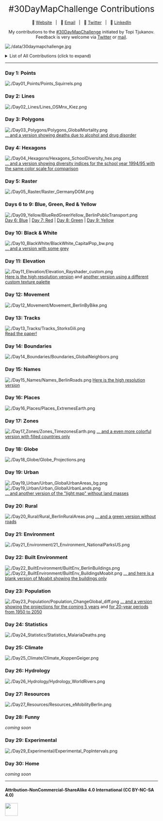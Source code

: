 <h1 style="font-weight:normal" align="center">
  &nbsp;#30DayMapChallenge Contributions&nbsp;
</h1>

<div align="center">

:link: [Website][Website]&nbsp;&nbsp;&nbsp;|&nbsp;&nbsp;&nbsp;:e-mail: [Email][Email]&nbsp;&nbsp;&nbsp;|&nbsp;&nbsp;&nbsp;:speech_balloon: [Twitter][Twitter]&nbsp;&nbsp;&nbsp;|&nbsp;&nbsp;&nbsp;:necktie: [LinkedIn][LinkedIn]

</div>

<!--
Quick Link
-->

[Twitter]:https://twitter.com/CedScherer
[LinkedIn]:https://www.linkedin.com/in/cedricpscherer/
[Email]:mailto:cedricphilippscherer@gmail.com
[Website]:https://cedricscherer.netlify.com/

<div align="center">

My contributions to the [#30DayMapChallenge](https://twitter.com/tjukanov/status/1187713840550744066) initiated by Topi Tjukanov.  
Feedback is very welcome via [Twitter](https://twitter.com/cedscherer) or [mail](mailto:cedricphilippscherer@gmail.com).

</div>

![./data/30daymapchallenge.jpg](https://github.com/Z3tt/30daymapchallenge/blob/master/data/30daymapchallenge.jpg)

<details>
  <summary>List of All Contributions (click to expand)</summary>

<!-- toc -->
* Day 1: [Points](https://github.com/Z3tt/30DayMapChallenge/tree/master/Day01_Points)
* Day 2: [Lines](https://github.com/Z3tt/30DayMapChallenge/tree/master/Day01_Points)
* Day 3: [Polygons](https://github.com/Z3tt/30DayMapChallenge/tree/master/Day01_Points)
* Day 4: [Hexagons](https://github.com/Z3tt/30DayMapChallenge/tree/master/Day01_Points)
* Day 5: [Raster](https://github.com/Z3tt/30DayMapChallenge/tree/master/Day01_Points)
* Day 6: [Blue](https://github.com/Z3tt/30DayMapChallenge/tree/master/Day01_Points)
* Day 7: [Red](https://github.com/Z3tt/30DayMapChallenge/tree/master/Day01_Points)
* Day 8: [Green](https://github.com/Z3tt/30DayMapChallenge/tree/master/Day01_Points)
* Day 9: [Yellow](https://github.com/Z3tt/30DayMapChallenge/tree/master/Day01_Points)
* Day 10: [Black & White](https://github.com/Z3tt/30DayMapChallenge/tree/master/Day01_Points)
* Day 11: [Elevation](https://github.com/Z3tt/30DayMapChallenge/tree/master/Day01_Points)
* Day 12: [Movement](https://github.com/Z3tt/30DayMapChallenge/tree/master/Day01_Points)
* Day 13: [Tracks](https://github.com/Z3tt/30DayMapChallenge/tree/master/Day01_Points)
* Day 14: [Boundaries](https://github.com/Z3tt/30DayMapChallenge/tree/master/Day01_Points)
* Day 15: [Names](https://github.com/Z3tt/30DayMapChallenge/tree/master/Day01_Points)
* Day 16: [Places](https://github.com/Z3tt/30DayMapChallenge/tree/master/Day01_Points)
* Day 17: [Zones](https://github.com/Z3tt/30DayMapChallenge/tree/master/Day01_Points)
* Day 18: [Globe](https://github.com/Z3tt/30DayMapChallenge/tree/master/Day01_Points)
* Day 19: [Urban](https://github.com/Z3tt/30DayMapChallenge/tree/master/Day01_Points)
* Day 20: [Rural](https://github.com/Z3tt/30DayMapChallenge/tree/master/Day01_Points)
* Day 21: [Environment](https://github.com/Z3tt/30DayMapChallenge/tree/master/Day01_Points)
* Day 22: [Built Environment](https://github.com/Z3tt/30DayMapChallenge/tree/master/Day01_Points)
* Day 23: [Population](https://github.com/Z3tt/30DayMapChallenge/tree/master/Day01_Points)
* Day 24: [Statistics](https://github.com/Z3tt/30DayMapChallenge/tree/master/Day01_Points)
* Day 25: [Climate](https://github.com/Z3tt/30DayMapChallenge/tree/master/Day01_Points)
* Day 26: [Hydrology](https://github.com/Z3tt/30DayMapChallenge/tree/master/Day01_Points)
* Day 27: [Resources](https://github.com/Z3tt/30DayMapChallenge/tree/master/Day01_Points)
* Day 29: [Experimental](https://github.com/Z3tt/30DayMapChallenge/tree/master/Day01_Points)
<!-- tocstop -->

</details>

***

### Day 1: Points
![./Day01_Points/Points_Squirrels.png](https://raw.githubusercontent.com/Z3tt/30DayMapChallenge/master/Day01_Points/Points_Squirrels.png)

### Day 2: Lines
![./Day02_Lines/Lines_OSMnx_Kiez.png](https://raw.githubusercontent.com/Z3tt/30DayMapChallenge/master/Day02_Lines/Lines_OSMnx_Kiez.png)

### Day 3: Polygons
![./Day03_Polygons/Polygons_GlobalMortality.png](https://raw.githubusercontent.com/Z3tt/30DayMapChallenge/master/Day03_Polygons/Polygons_GlobalMortality.png)
<br>
[... and a version showing deaths due to alcohol and drug disorder](https://raw.githubusercontent.com/Z3tt/30DayMapChallenge/master/Day03_Polygons/Polygons_Alcohol_Drugs.png)

### Day 4: Hexagons
![./Day04_Hexagons/Hexagons_SchoolDiversity_hex.png](https://raw.githubusercontent.com/Z3tt/30DayMapChallenge/master/Day04_Hexagons/Hexagons_SchoolDiversity_hex.png)
<br>
[... and a version showing diversity indices for the school year 1994/95 with the same color scale for comparison](https://raw.githubusercontent.com/Z3tt/30DayMapChallenge/master/Day04_Hexagons/Hexagons_SchoolDiversity_hex_1994.png)

### Day 5: Raster
![./Day05_Raster/Raster_GermanyDGM.png](https://raw.githubusercontent.com/Z3tt/30DayMapChallenge/master/Day05_Raster/Raster_GermanyDGM.png)

### Days 6 to 9: Blue, Green, Red & Yellow
![./Day09_Yellow/BlueRedGreenYellow_BerlinPublicTransport.png](https://raw.githubusercontent.com/Z3tt/30DayMapChallenge/master/Day09_Yellow/BlueRedGreenYellow_BerlinPublicTransport.png)
<br>
[Day 6: Blue](https://raw.githubusercontent.com/Z3tt/30DayMapChallenge/master/Day06_Blue/Blue_BerlinMetro.png) | [Day 7: Red](https://raw.githubusercontent.com/Z3tt/30DayMapChallenge/master/Day07_Red/Red_BerlinTram.png) | [Day 8: Green](https://raw.githubusercontent.com/Z3tt/30DayMapChallenge/master/Day08_Green/Green_BerlinRailway.png) | [Day 9: Yellow](https://raw.githubusercontent.com/Z3tt/30DayMapChallenge/master/Day09_Yellow/Yellow_BerlinBus.png)

### Day 10: Black & White
![./Day10_BlackWhite/BlackWhite_CapitalPop_bw.png](https://raw.githubusercontent.com/Z3tt/30DayMapChallenge/master/Day10_BlackWhite/BlackWhite_CapitalPop_bw.png)
<br>
[... and a version with some grey](https://raw.githubusercontent.com/Z3tt/30DayMapChallenge/master/Day10_BlackWhite/BlackWhite_CapitalPop_grey.png)

### Day 11: Elevation
![./Day11_Elevation/Elevation_Rayshader_custom.png](https://raw.githubusercontent.com/Z3tt/30DayMapChallenge/master/Day11_Elevation/Elevation_Rayshader_custom.png)
<br>
[Here is the high resolution version](https://raw.githubusercontent.com/Z3tt/30DayMapChallenge/master/Day11_Elevation/Elevation_Rayshader_custom_HQ.png) and [another version using a different custom texture palette](https://raw.githubusercontent.com/Z3tt/30DayMapChallenge/master/Day11_Elevation/Elevation_Rayshader_custom_v2_SD.png)

### Day 12: Movement
![./Day12_Movement/Movement_BerlinByBike.png](https://raw.githubusercontent.com/Z3tt/30DayMapChallenge/master/Day12_Movement/Movement_BerlinByBike.png)

### Day 13: Tracks
![./Day13_Tracks/Tracks_StorksGili.png](https://raw.githubusercontent.com/Z3tt/30DayMapChallenge/master/Day13_Tracks/Tracks_StorksGili.png)
<br>
[Read the paper!](https://doi.org/10.1111/1365-2656.12898)

### Day 14: Boundaries
![./Day14_Boundaries/Boundaries_GlobalNeighbors.png](https://raw.githubusercontent.com/Z3tt/30DayMapChallenge/master/Day14_Boundaries/Boundaries_GlobalNeighbors.png)

### Day 15: Names
![./Day15_Names/Names_BerlinRoads.png](https://raw.githubusercontent.com/Z3tt/30DayMapChallenge/master/Day15_Names/Names_BerlinRoads.png)
[Here is the high resolution version](https://raw.githubusercontent.com/Z3tt/30DayMapChallenge/master/Day15_Names/Names_BerlinRoads_HQ.png)

### Day 16: Places
![./Day16_Places/Places_ExtremesEarth.png](https://raw.githubusercontent.com/Z3tt/30DayMapChallenge/master/Day16_Places/Places_ExtremesEarth.png)

### Day 17: Zones
![./Day17_Zones/Zones_TimezonesEarth.png](https://raw.githubusercontent.com/Z3tt/30DayMapChallenge/master/Day17_Zones/Zones_TimezonesEarth.png)
[... and a even more colorful version with filled countries only](https://raw.githubusercontent.com/Z3tt/30DayMapChallenge/master/Day17_Zones/Zones_TimezonesEarth_countries.png)

### Day 18: Globe
![./Day18_Globe/Globe_Projections.png](https://raw.githubusercontent.com/Z3tt/30DayMapChallenge/master/Day18_Globe/Globe_Projections.png)

### Day 19: Urban
![./Day19_Urban/Urban_GlobalUrbanAreas_bg.png](https://raw.githubusercontent.com/Z3tt/30DayMapChallenge/master/Day19_Urban/Urban_GlobalUrbanAreas_bg.png)<br>
![./Day19_Urban/Urban_GlobalUrbanLands.png](https://raw.githubusercontent.com/Z3tt/30DayMapChallenge/master/Day19_Urban/Urban_GlobalUrbanLands.png)<br>
[... and another version of the "light map" without land masses](https://raw.githubusercontent.com/Z3tt/30DayMapChallenge/master/Day19_Urban/Urban_GlobalUrbanAreas.png)<br>

### Day 20: Rural
![./Day20_Rural/Rural_BerlinRuralAreas.png](https://raw.githubusercontent.com/Z3tt/30DayMapChallenge/master/Day20_Rural/Rural_BerlinRuralAreas.png)
[... and a green version without roads](https://raw.githubusercontent.com/Z3tt/30DayMapChallenge/master/Day20_Rural/Rural_BerlinRuralAreas_v2.png)

### Day 21: Environment
![./Day21_Environment/21_Environment_NationalParksUS.png](https://raw.githubusercontent.com/Z3tt/30DayMapChallenge/master/Day21_Environment/21_Environment_NationalParksUS.png)

### Day 22: Built Environment
![./Day22_BuiltEnvironment/BuiltEnv_BerlinBuildings.png](https://raw.githubusercontent.com/Z3tt/30DayMapChallenge/master/Day22_BuiltEnvironment/BuiltEnv_BerlinBuildings.png)
![./Day22_BuiltEnvironment/BuiltEnv_BuildingsMoabit.png](https://raw.githubusercontent.com/Z3tt/30DayMapChallenge/master/Day22_BuiltEnvironment/BuiltEnv_BuildingsMoabit.png)
[... and here is a blank version of Moabit showing the buildings only](https://raw.githubusercontent.com/Z3tt/30DayMapChallenge/master/Day22_BuiltEnvironment/BuiltEnv_BuildingsMoabit_blank.png)

### Day 23: Population
![./Day23_Population/Population_ChangeGlobal_diff.png](https://raw.githubusercontent.com/Z3tt/30DayMapChallenge/master/Day23_Population/Population_ChangeGlobal_diff.png)
[... and a version showing the projections for the coming 5 years](https://raw.githubusercontent.com/Z3tt/30DayMapChallenge/master/Day23_Population/Population_ChangeGlobal.png) and [for 20-year periods from 1950 to 2050](https://raw.githubusercontent.com/Z3tt/30DayMapChallenge/master/Day23_Population/Population_ChangeGlobal_facet.png)

### Day 24: Statistics
![./Day24_Statistics/Statistics_MalariaDeaths.png](https://raw.githubusercontent.com/Z3tt/30DayMapChallenge/master/Day24_Statistics/Statistics_MalariaDeaths.png)

### Day 25: Climate
![./Day25_Climate/Climate_KoppenGeiger.png](https://raw.githubusercontent.com/Z3tt/30DayMapChallenge/master/Day25_Climate/Climate_KoppenGeiger.png)

### Day 26: Hydrology
![./Day26_Hydrology/Hydrology_WorldRivers.png](https://raw.githubusercontent.com/Z3tt/30DayMapChallenge/master/Day26_Hydrology/Hydrology_WorldRivers.png)

### Day 27: Resources
![./Day27_Resources/Resources_eMobilityBerlin.png](https://raw.githubusercontent.com/Z3tt/30DayMapChallenge/master/Day27_Resources/Resources_eMobilityBerlin.png)

### Day 28: Funny
*coming soon*

### Day 29: Experimental
![./Day29_Experimental/Experimental_PopIntervals.png](https://raw.githubusercontent.com/Z3tt/30DayMapChallenge/master/Day29_Experimental/Experimental_PopIntervals.png)

### Day 30: Home
*coming soon*

***

#### Attribution-NonCommercial-ShareAlike 4.0 International (CC BY-NC-SA 4.0)
<div style="width:300px; height:200px">
<img src=https://camo.githubusercontent.com/00f7814990f36f84c5ea74cba887385d8a2f36be/68747470733a2f2f646f63732e636c6f7564706f7373652e636f6d2f696d616765732f63632d62792d6e632d73612e706e67 alt="" height="42">
</div>
